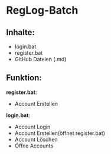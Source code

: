 # RegLog-Batch

## Inhalte:

- login.bat
- register.bat
- GitHub Dateien (.md)

## Funktion:

**register.bat**:
- Account Erstellen

**login.bat**:
- Account Login
- Account Erstellen(öffnet register.bat)
- Account Löschen
- Öffne Accounts

